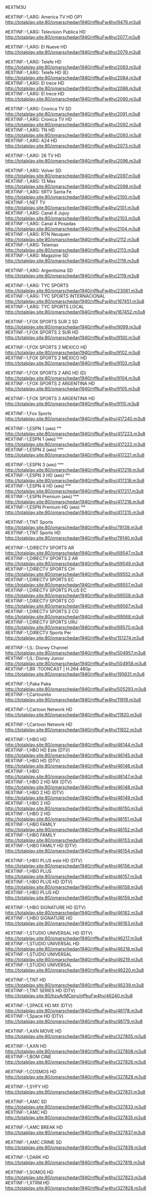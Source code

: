  #EXTM3U





#EXTINF:-1,ARG: America TV HD OP1
http://totalplay.site:80/omarschedan1940/nffkuFw4hv/9476.m3u8

#EXTINF:-1,ARG: Television Publica HD
http://totalplay.site:80/omarschedan1940/nffkuFw4hv/2077.m3u8

#EXTINF:-1,ARG: El Nueve HD
http://totalplay.site:80/omarschedan1940/nffkuFw4hv/2079.m3u8


#EXTINF:-1,ARG: Telefe HD
http://totalplay.site:80/omarschedan1940/nffkuFw4hv/2083.m3u8
#EXTINF:-1,ARG: Telefe HD (E)
http://totalplay.site:80/omarschedan1940/nffkuFw4hv/2084.m3u8
#EXTINF:-1,ARG: El trece HD
http://totalplay.site:80/omarschedan1940/nffkuFw4hv/2086.m3u8
#EXTINF:-1,ARG: El trece HD
http://totalplay.site:80/omarschedan1940/nffkuFw4hv/2090.m3u8

#EXTINF:-1,ARG: Cronica TV SD
http://totalplay.site:80/omarschedan1940/nffkuFw4hv/2091.m3u8
#EXTINF:-1,ARG: Cronica TV HD
http://totalplay.site:80/omarschedan1940/nffkuFw4hv/2092.m3u8
#EXTINF:-1,ARG: TN HD
http://totalplay.site:80/omarschedan1940/nffkuFw4hv/2093.m3u8
#EXTINF:-1,ARG: A24 HD
http://totalplay.site:80/omarschedan1940/nffkuFw4hv/2073.m3u8

#EXTINF:-1,ARG: 26 TV HD
http://totalplay.site:80/omarschedan1940/nffkuFw4hv/2096.m3u8

#EXTINF:-1,ARG: Volver SD
http://totalplay.site:80/omarschedan1940/nffkuFw4hv/2097.m3u8
#EXTINF:-1,ARG: 13 Max
http://totalplay.site:80/omarschedan1940/nffkuFw4hv/2098.m3u8
#EXTINF:-1,ARG: 5RTV Santa Fe
http://totalplay.site:80/omarschedan1940/nffkuFw4hv/2100.m3u8
#EXTINF:-1,NET TV
http://totalplay.site:80/omarschedan1940/nffkuFw4hv/2101.m3u8
#EXTINF:-1,ARG: Canal 4 Jujuy
http://totalplay.site:80/omarschedan1940/nffkuFw4hv/2103.m3u8
#EXTINF:-1,ARG: Canal 4 Posadas
http://totalplay.site:80/omarschedan1940/nffkuFw4hv/2104.m3u8
#EXTINF:-1,ARG: RTN Neuquen
http://totalplay.site:80/omarschedan1940/nffkuFw4hv/2112.m3u8
#EXTINF:-1,ARG: Telemax
http://totalplay.site:80/omarschedan1940/nffkuFw4hv/2113.m3u8
#EXTINF:-1,ARG: Magazine SD
http://totalplay.site:80/omarschedan1940/nffkuFw4hv/2116.m3u8

#EXTINF:-1,ARG: Argentisima SD
http://totalplay.site:80/omarschedan1940/nffkuFw4hv/2119.m3u8



#EXTINF:-1,ARG: TYC SPORTS
http://totalplay.site:80/omarschedan1940/nffkuFw4hv/23061.m3u8
#EXTINF:-1,ARG: TYC SPORTS INTERNACIONAL
http://totalplay.site:80/omarschedan1940/nffkuFw4hv/167451.m3u8
#EXTINF:-1,ARG: TYC SPORTS LOCAL
http://totalplay.site:80/omarschedan1940/nffkuFw4hv/167452.m3u8


#EXTINF:-1,FOX SPORTS SUR 2 SD
http://totalplay.site:80/omarschedan1940/nffkuFw4hv/9099.m3u8
#EXTINF:-1,FOX SPORTS 2 SUR HD
http://totalplay.site:80/omarschedan1940/nffkuFw4hv/9100.m3u8

#EXTINF:-1,FOX SPORTS 2 MEXICO HD
http://totalplay.site:80/omarschedan1940/nffkuFw4hv/9102.m3u8
#EXTINF:-1,FOX SPORTS 2 MEXICO HD
http://totalplay.site:80/omarschedan1940/nffkuFw4hv/9103.m3u8

#EXTINF:-1,FOX SPORTS 2 ARG HD (D)
http://totalplay.site:80/omarschedan1940/nffkuFw4hv/9104.m3u8
#EXTINF:-1,FOX SPORTS 2 ARGENTINA HD
http://totalplay.site:80/omarschedan1940/nffkuFw4hv/9105.m3u8

#EXTINF:-1,FOX SPORTS 3 ARGENTINA HD
http://totalplay.site:80/omarschedan1940/nffkuFw4hv/9110.m3u8

#EXTINF:-1,Fox Sports
http://totalplay.site:80/omarschedan1940/nffkuFw4hv/417240.m3u8


#EXTINF:-1,ESPN 1 (ᴀʀɢ) ᶜˡᵃ
http://totalplay.site:80/omarschedan1940/nffkuFw4hv/417223.m3u8
#EXTINF:-1,ESPN 1 (ᴀʀɢ) ᵗᵛᵐ
http://totalplay.site:80/omarschedan1940/nffkuFw4hv/417222.m3u8
#EXTINF:-1,ESPN 2 (ᴀʀɢ) ᵗᵛᵐ
http://totalplay.site:80/omarschedan1940/nffkuFw4hv/417221.m3u8

#EXTINF:-1,ESPN 3 (ᴀʀɢ) ᵗᵛᵐ
http://totalplay.site:80/omarschedan1940/nffkuFw4hv/417219.m3u8
#EXTINF:-1,ESPN 3 HD (ᴀʀɢ) ᶜˡᵃ
http://totalplay.site:80/omarschedan1940/nffkuFw4hv/417218.m3u8
#EXTINF:-1,ESPN 4 HD (ᴀʀɢ) ᶜˡᵃʳ
http://totalplay.site:80/omarschedan1940/nffkuFw4hv/417217.m3u8
#EXTINF:-1,ESPN Premium (ᴀʀɢ) ᵗᵛᵐ
http://totalplay.site:80/omarschedan1940/nffkuFw4hv/417216.m3u8
#EXTINF:-1,ESPN Premium HD (ᴀʀɢ) ᶜˡᵃ
http://totalplay.site:80/omarschedan1940/nffkuFw4hv/417215.m3u8


#EXTINF:-1,TNT Sports
http://totalplay.site:80/omarschedan1940/nffkuFw4hv/79139.m3u8
#EXTINF:-1,TNT Sports HD
http://totalplay.site:80/omarschedan1940/nffkuFw4hv/79140.m3u8


#EXTINF:-1,DIRECTV SPORTS AR
http://totalplay.site:80/omarschedan1940/nffkuFw4hv/69547.m3u8
#EXTINF:-1,DIRECTV SPORTS 2 AR
http://totalplay.site:80/omarschedan1940/nffkuFw4hv/69549.m3u8
#EXTINF:-1,DIRECTV SPORTS CH
http://totalplay.site:80/omarschedan1940/nffkuFw4hv/69552.m3u8
#EXTINF:-1,DIRECTV SPORTS EC
http://totalplay.site:80/omarschedan1940/nffkuFw4hv/69557.m3u8
#EXTINF:-1,DIRECTV SPORTS PLUS EC
http://totalplay.site:80/omarschedan1940/nffkuFw4hv/69559.m3u8
#EXTINF:-1,DIRECTV SPORTS CO
http://totalplay.site:80/omarschedan1940/nffkuFw4hv/69567.m3u8
#EXTINF:-1,DIRECTV SPORTS 2 CO
http://totalplay.site:80/omarschedan1940/nffkuFw4hv/69568.m3u8
#EXTINF:-1,DIRECTV SPORTS URU
http://totalplay.site:80/omarschedan1940/nffkuFw4hv/69570.m3u8
#EXTINF:-1,DIRECTV Sports Per
http://totalplay.site:80/omarschedan1940/nffkuFw4hv/151274.m3u8


#EXTINF:-1,IL: Disney Channel
http://totalplay.site:80/omarschedan1940/nffkuFw4hv/504957.m3u8
#EXTINF:-1,IL: Disney Junior
http://totalplay.site:80/omarschedan1940/nffkuFw4hv/504958.m3u8
#EXTINF:-1,BR :TOONCAST  | H.264 480p
http://totalplay.site:80/omarschedan1940/nffkuFw4hv/195631.m3u8

#EXTINF:-1,Paka Paka
http://totalplay.site:80/omarschedan1940/nffkuFw4hv/505293.m3u8
#EXTINF:-1,Cartoonito
http://totalplay.site:80/omarschedan1940/nffkuFw4hv/11919.m3u8

#EXTINF:-1,Cartoon Network HD
http://totalplay.site:80/omarschedan1940/nffkuFw4hv/11920.m3u8

#EXTINF:-1,Cartoon Network HD
http://totalplay.site:80/omarschedan1940/nffkuFw4hv/11922.m3u8


#EXTINF:-1,HBO HD
http://totalplay.site:80/omarschedan1940/nffkuFw4hv/46144.m3u8
#EXTINF:-1,HBO HD Este (DTV)
http://totalplay.site:80/omarschedan1940/nffkuFw4hv/46145.m3u8
#EXTINF:-1,HBO HD (DTV)
http://totalplay.site:80/omarschedan1940/nffkuFw4hv/46146.m3u8
#EXTINF:-1,HBO
http://totalplay.site:80/omarschedan1940/nffkuFw4hv/46147.m3u8
#EXTINF:-1,HBO 2 HD MX (DTV)
http://totalplay.site:80/omarschedan1940/nffkuFw4hv/46148.m3u8
#EXTINF:-1,HBO 2 HD (DTV)
http://totalplay.site:80/omarschedan1940/nffkuFw4hv/46149.m3u8
#EXTINF:-1,HBO 2 HD
http://totalplay.site:80/omarschedan1940/nffkuFw4hv/46150.m3u8
#EXTINF:-1,HBO 2 HD
http://totalplay.site:80/omarschedan1940/nffkuFw4hv/46151.m3u8
#EXTINF:-1,HBO FAMILY
http://totalplay.site:80/omarschedan1940/nffkuFw4hv/46152.m3u8
#EXTINF:-1,HBO FAMILY
http://totalplay.site:80/omarschedan1940/nffkuFw4hv/46153.m3u8
#EXTINF:-1,HBO FAMILY HD (DTV)
http://totalplay.site:80/omarschedan1940/nffkuFw4hv/46154.m3u8

#EXTINF:-1,HBO PLUS este HD (DTV)
http://totalplay.site:80/omarschedan1940/nffkuFw4hv/46156.m3u8
#EXTINF:-1,HBO PLUS
http://totalplay.site:80/omarschedan1940/nffkuFw4hv/46157.m3u8
#EXTINF:-1,HBO PLUS HD (DTV)
http://totalplay.site:80/omarschedan1940/nffkuFw4hv/46158.m3u8
#EXTINF:-1,HBO PLUS HD
http://totalplay.site:80/omarschedan1940/nffkuFw4hv/46159.m3u8

#EXTINF:-1,HBO SIGNATURE HD (DTV)
http://totalplay.site:80/omarschedan1940/nffkuFw4hv/46162.m3u8
#EXTINF:-1,HBO SIGNATURE HD
http://totalplay.site:80/omarschedan1940/nffkuFw4hv/46163.m3u8

#EXTINF:-1,STUDIO UNIVERSAL HD (DTV)
http://totalplay.site:80/omarschedan1940/nffkuFw4hv/46217.m3u8
#EXTINF:-1,STUDIO UNIVERSAL HD
http://totalplay.site:80/omarschedan1940/nffkuFw4hv/46218.m3u8
#EXTINF:-1,STUDIO UNIVERSAL
http://totalplay.site:80/omarschedan1940/nffkuFw4hv/46219.m3u8
#EXTINF:-1,STUDIO UNIVERSAL
http://totalplay.site:80/omarschedan1940/nffkuFw4hv/46220.m3u8


#EXTINF:-1,TNT HD
http://totalplay.site:80/omarschedan1940/nffkuFw4hv/46239.m3u8
#EXTINF:-1,TNT SERIES HD (DTV)
http://totalplay.site:80/hzuArMCpny/nffkuFw4hv/46240.m3u8

#EXTINF:-1,SPACE HD MX (DTV)
http://totalplay.site:80/omarschedan1940/nffkuFw4hv/46178.m3u8
#EXTINF:-1,Space HD (DTV)
http://totalplay.site:80/omarschedan1940/nffkuFw4hv/46179.m3u8

#EXTINF:-1,AXN MOVIE HD
http://totalplay.site:80/omarschedan1940/nffkuFw4hv/327805.m3u8

#EXTINF:-1,AXN HD
http://totalplay.site:80/omarschedan1940/nffkuFw4hv/327808.m3u8
#EXTINF:-1,BOM CINE
http://totalplay.site:80/omarschedan1940/nffkuFw4hv/327826.m3u8

#EXTINF:-1,COSMOS HD
http://totalplay.site:80/omarschedan1940/nffkuFw4hv/327829.m3u8

#EXTINF:-1,SYFY HD
http://totalplay.site:80/omarschedan1940/nffkuFw4hv/327831.m3u8

#EXTINF:-1,AMC SD
http://totalplay.site:80/omarschedan1940/nffkuFw4hv/327833.m3u8
#EXTINF:-1,AMC HD
http://totalplay.site:80/omarschedan1940/nffkuFw4hv/327835.m3u8

#EXTINF:-1,AMC BREAK HD
http://totalplay.site:80/omarschedan1940/nffkuFw4hv/327837.m3u8

#EXTINF:-1,AMC CRIME SD
http://totalplay.site:80/omarschedan1940/nffkuFw4hv/327839.m3u8

#EXTINF:-1,DARK HD
http://totalplay.site:80/omarschedan1940/nffkuFw4hv/327819.m3u8


#EXTINF:-1,SOMOS HD
http://totalplay.site:80/omarschedan1940/nffkuFw4hv/327823.m3u8
#EXTINF:-1,XTRM HD
http://totalplay.site:80/omarschedan1940/nffkuFw4hv/327828.m3u8






